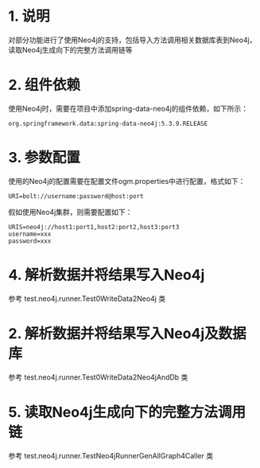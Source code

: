# 1. 说明

对部分功能进行了使用Neo4j的支持，包括导入方法调用相关数据库表到Neo4j，读取Neo4j生成向下的完整方法调用链等

# 2. 组件依赖

使用Neo4j时，需要在项目中添加spring-data-neo4j的组件依赖，如下所示：

```
org.springframework.data:spring-data-neo4j:5.3.9.RELEASE
```

# 3. 参数配置

使用的Neo4j的配置需要在配置文件ogm.properties中进行配置，格式如下：

```properties
URI=bolt://username:password@host:port
```

假如使用Neo4j集群，则需要配置如下：

```properties
URIS=neo4j://host1:port1,host2:port2,host3:port3
username=xxx
password=xxx
```

# 4. 解析数据并将结果写入Neo4j

参考 test.neo4j.runner.Test0WriteData2Neo4j 类

# 2. 解析数据并将结果写入Neo4j及数据库

参考 test.neo4j.runner.Test0WriteData2Neo4jAndDb 类

# 5. 读取Neo4j生成向下的完整方法调用链

参考 test.neo4j.runner.TestNeo4jRunnerGenAllGraph4Caller 类
